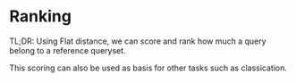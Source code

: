# Ranking

TL;DR: Using Flat distance, we can score and rank how much a query belong to a
reference queryset.

This scoring can also be used as basis for other tasks such as classication.
